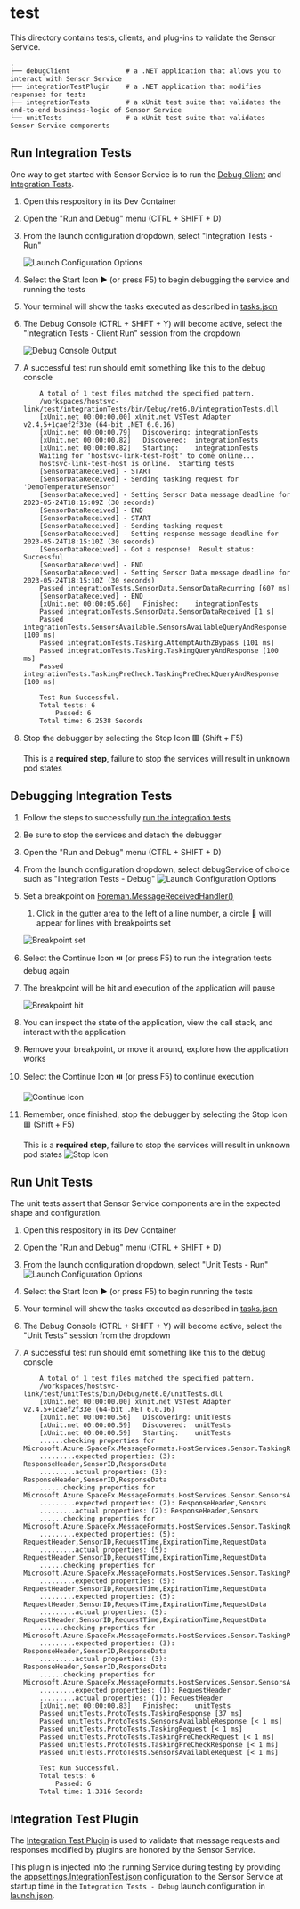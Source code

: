 # test

This directory contains tests, clients, and plug-ins to validate the Sensor Service.

```plaintext
.
├── debugClient              # a .NET application that allows you to interact with Sensor Service
├── integrationTestPlugin    # a .NET application that modifies  responses for tests
├── integrationTests         # a xUnit test suite that validates the end-to-end business-logic of Sensor Service
└── unitTests                # a xUnit test suite that validates Sensor Service components
```

## Run Integration Tests

One way to get started with Sensor Service is to run the [Debug Client](./debugClient/Program.cs) and [Integration Tests](./integrationTests/LogMsg.cs).

1. Open this respository in its Dev Container

1. Open the "Run and Debug" menu (CTRL + SHIFT + D)

2. From the launch configuration dropdown, select "Integration Tests - Run"

    ![Launch Configuration Options](../docs/img/integration-test-select.png)

3. Select the Start Icon ▶ (or press F5) to begin debugging the service and running the tests

4. Your terminal will show the tasks executed as described in [tasks.json](../.vscode/tasks.json)

5. The Debug Console (CTRL + SHIFT + Y) will become active, select the "Integration Tests - Client Run" session from the dropdown

    ![Debug Console Output](../docs/img/integration-test-debugger-output.png)

6. A successful test run should emit something like this to the debug console

    ```plaintext
        A total of 1 test files matched the specified pattern.
        /workspaces/hostsvc-link/test/integrationTests/bin/Debug/net6.0/integrationTests.dll
        [xUnit.net 00:00:00.00] xUnit.net VSTest Adapter v2.4.5+1caef2f33e (64-bit .NET 6.0.16)
        [xUnit.net 00:00:00.79]   Discovering: integrationTests
        [xUnit.net 00:00:00.82]   Discovered:  integrationTests
        [xUnit.net 00:00:00.82]   Starting:    integrationTests
        Waiting for 'hostsvc-link-test-host' to come online...
        hostsvc-link-test-host is online.  Starting tests
        [SensorDataReceived] - START
        [SensorDataReceived] - Sending tasking request for 'DemoTemperatureSensor'
        [SensorDataReceived] - Setting Sensor Data message deadline for 2023-05-24T18:15:09Z (30 seconds)
        [SensorDataReceived] - END
        [SensorDataReceived] - START
        [SensorDataReceived] - Sending tasking request
        [SensorDataReceived] - Setting response message deadline for 2023-05-24T18:15:10Z (30 seconds)
        [SensorDataReceived] - Got a response!  Result status: Successful
        [SensorDataReceived] - END
        [SensorDataReceived] - Setting Sensor Data message deadline for 2023-05-24T18:15:10Z (30 seconds)
        Passed integrationTests.SensorData.SensorDataRecurring [607 ms]
        [SensorDataReceived] - END
        [xUnit.net 00:00:05.60]   Finished:    integrationTests
        Passed integrationTests.SensorData.SensorDataReceived [1 s]
        Passed integrationTests.SensorsAvailable.SensorsAvailableQueryAndResponse [100 ms]
        Passed integrationTests.Tasking.AttemptAuthZBypass [101 ms]
        Passed integrationTests.Tasking.TaskingQueryAndResponse [100 ms]
        Passed integrationTests.TaskingPreCheck.TaskingPreCheckQueryAndResponse [100 ms]

        Test Run Successful.
        Total tests: 6
            Passed: 6
        Total time: 6.2538 Seconds
    ```

1. Stop the debugger by selecting the Stop Icon 🟥 (Shift + F5)

    This is a **required step**, failure to stop the services will result in unknown pod states

## Debugging Integration Tests

1. Follow the steps to successfully [run the integration tests](#run-integration-tests)

1. Be sure to stop the services and detach the debugger
2. Open the "Run and Debug" menu (CTRL + SHIFT + D)
3. From the launch configuration dropdown, select debugService of choice such as "Integration Tests - Debug"
    ![Launch Configuration Options](../docs/img/integration-test-select.png)

4. Set a breakpoint on [Foreman.MessageReceivedHandler()](../src/Services/Foreman.cs)

    1. Click in the gutter area to the left of a line number, a circle 🔴 will appear for lines with breakpoints set

    ![Breakpoint set](../docs/img/integration-test-breakpoint.png)

5. Select the Continue Icon ⏯️ (or press F5) to run the integration tests debug again

6. The breakpoint will be hit and execution of the application will pause

    ![Breakpoint hit](../docs/img/integration-test-breakpoint-hit.png)

7. You can inspect the state of the application, view the call stack, and interact with the application

9. Remove your breakpoint, or move it around, explore how the application works

10. Select the Continue Icon ⏯️ (or press F5) to continue execution

    ![Continue Icon](../docs/img/integration-test-continue.png)

11. Remember, once finished, stop the debugger by selecting the Stop Icon 🟥 (Shift + F5)

    This is a **required step**, failure to stop the services will result in unknown pod states
    ![Stop Icon](../docs/img/stop-debug.png)

## Run Unit Tests

The unit tests assert that Sensor Service components are in the expected shape and configuration.

1. Open this respository in its Dev Container

1. Open the "Run and Debug" menu (CTRL + SHIFT + D)

1. From the launch configuration dropdown, select "Unit Tests - Run"
    ![Launch Configuration Options](../docs/img/integration-test-select.png)
1. Select the Start Icon ▶ (or press F5) to begin running the tests

1. Your terminal will show the tasks executed as described in [tasks.json](../.vscode/tasks.json)

1. The Debug Console (CTRL + SHIFT + Y) will become active, select the "Unit Tests" session from the dropdown

1. A successful test run should emit something like this to the debug console

    ```plaintext
        A total of 1 test files matched the specified pattern.
        /workspaces/hostsvc-link/test/unitTests/bin/Debug/net6.0/unitTests.dll
        [xUnit.net 00:00:00.00] xUnit.net VSTest Adapter v2.4.5+1caef2f33e (64-bit .NET 6.0.16)
        [xUnit.net 00:00:00.56]   Discovering: unitTests
        [xUnit.net 00:00:00.59]   Discovered:  unitTests
        [xUnit.net 00:00:00.59]   Starting:    unitTests
        ......checking properties for Microsoft.Azure.SpaceFx.MessageFormats.HostServices.Sensor.TaskingResponse
        .........expected properties: (3): ResponseHeader,SensorID,ResponseData
        .........actual properties: (3): ResponseHeader,SensorID,ResponseData
        ......checking properties for Microsoft.Azure.SpaceFx.MessageFormats.HostServices.Sensor.SensorsAvailableResponse
        .........expected properties: (2): ResponseHeader,Sensors
        .........actual properties: (2): ResponseHeader,Sensors
        ......checking properties for Microsoft.Azure.SpaceFx.MessageFormats.HostServices.Sensor.TaskingRequest
        .........expected properties: (5): RequestHeader,SensorID,RequestTime,ExpirationTime,RequestData
        .........actual properties: (5): RequestHeader,SensorID,RequestTime,ExpirationTime,RequestData
        ......checking properties for Microsoft.Azure.SpaceFx.MessageFormats.HostServices.Sensor.TaskingPreCheckRequest
        .........expected properties: (5): RequestHeader,SensorID,RequestTime,ExpirationTime,RequestData
        .........expected properties: (5): RequestHeader,SensorID,RequestTime,ExpirationTime,RequestData
        .........actual properties: (5): RequestHeader,SensorID,RequestTime,ExpirationTime,RequestData
        ......checking properties for Microsoft.Azure.SpaceFx.MessageFormats.HostServices.Sensor.TaskingPreCheckResponse
        .........expected properties: (3): ResponseHeader,SensorID,ResponseData
        .........actual properties: (3): ResponseHeader,SensorID,ResponseData
        ......checking properties for Microsoft.Azure.SpaceFx.MessageFormats.HostServices.Sensor.SensorsAvailableRequest
        .........expected properties: (1): RequestHeader
        .........actual properties: (1): RequestHeader
        [xUnit.net 00:00:00.83]   Finished:    unitTests
        Passed unitTests.ProtoTests.TaskingResponse [37 ms]
        Passed unitTests.ProtoTests.SensorsAvailableResponse [< 1 ms]
        Passed unitTests.ProtoTests.TaskingRequest [< 1 ms]
        Passed unitTests.ProtoTests.TaskingPreCheckRequest [< 1 ms]
        Passed unitTests.ProtoTests.TaskingPreCheckResponse [< 1 ms]
        Passed unitTests.ProtoTests.SensorsAvailableRequest [< 1 ms]

        Test Run Successful.
        Total tests: 6
            Passed: 6
        Total time: 1.3316 Seconds
    ```

## Integration Test Plugin

The [Integration Test Plugin](./integrationTestPlugin/integrationTestPlugin.cs) is used to validate that message requests and responses modified by plugins are honored by the Sensor Service.

This plugin is injected into the running  Service during testing by providing the [appsettings.IntegrationTest.json](../src/appsettings.IntegrationTest.json) configuration to the Sensor Service at startup time in the `Integration Tests - Debug` launch configuration in [launch.json](../.vscode/launch.json).
